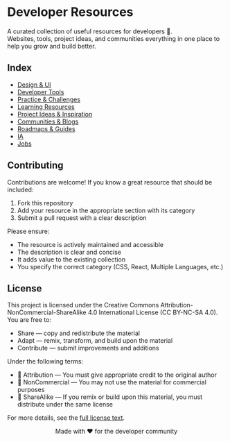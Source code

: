 # Developer Resources

A curated collection of useful resources for developers 🚀.  
Websites, tools, project ideas, and communities everything in one place to help you grow and build better.

## Index

- [Design & UI](#design--ui)
- [Developer Tools](#developer-tools)
- [Practice & Challenges](#practice--challenges)
- [Learning Resources](#learning-resources)
- [Project Ideas & Inspiration](#project-ideas--inspiration)
- [Communities & Blogs](#communities--blogs)
- [Roadmaps & Guides](#roadmaps--guides)
- [IA](#ia)
- [Jobs](#jobs)

## Contributing

Contributions are welcome! If you know a great resource that should be included:

1. Fork this repository
2. Add your resource in the appropriate section with its category
3. Submit a pull request with a clear description

Please ensure:

- The resource is actively maintained and accessible
- The description is clear and concise
- It adds value to the existing collection
- You specify the correct category (CSS, React, Multiple Languages, etc.)

## License

This project is licensed under the Creative Commons Attribution-NonCommercial-ShareAlike 4.0 International License (CC BY-NC-SA 4.0).
You are free to:

- Share — copy and redistribute the material
- Adapt — remix, transform, and build upon the material
- Contribute — submit improvements and additions

Under the following terms:

- 📝 Attribution — You must give appropriate credit to the original author
- 🚫 NonCommercial — You may not use the material for commercial purposes
- 🔄 ShareAlike — If you remix or build upon this material, you must distribute under the same license

For more details, see the [full license text](https://creativecommons.org/licenses/by-nc-sa/4.0/).

<div align="center">
Made with ❤️ for the developer community
</div>
